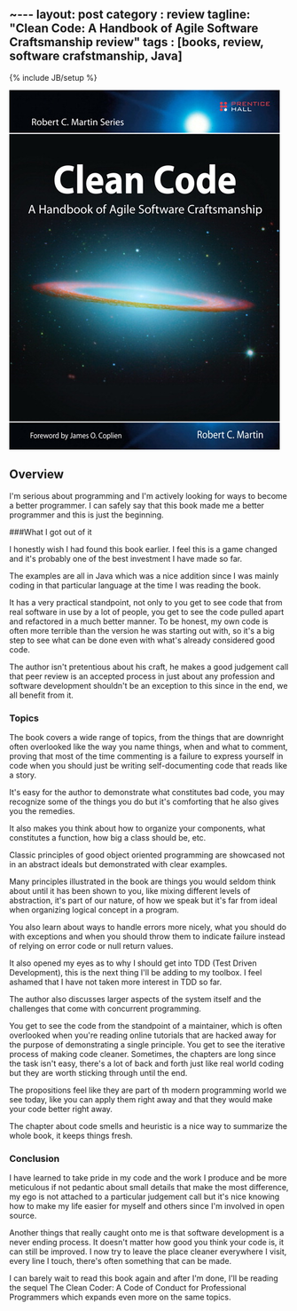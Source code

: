 ~---
layout: post
category : review
tagline: "Clean Code: A Handbook of Agile Software Craftsmanship review"
tags : [books, review, software crafstmanship, Java]
---
{% include JB/setup %}

![Clean Code: A Handbook of Agile Software Craftsmanship](/assets/img/reviews/clean-code.jpg)


## Overview

I'm serious about programming and I'm actively looking for ways to become a better programmer. I can safely say that this 
book made me a better programmer and this is just the beginning.


###What I got out of it

I honestly wish I had found this book earlier. I feel this is a game changed and it's probably one of the best investment 
I have made so far.

The examples are all in Java which was a nice addition since I was mainly coding in that particular language at the time 
I was reading the book.

It has a very practical standpoint, not only to you get to see code that from real software in use by a lot of people, 
you get to see the code pulled apart and refactored in a much better manner. To be honest, my own code is often more terrible 
than the version he was starting out with, so it's a big step to see what can be done even with what's already 
considered good code.

The author isn't pretentious about his craft, he makes a good judgement call that peer review is an accepted process in just 
about any profession and software development shouldn't be an exception to this since in the end, we all benefit from it.

### Topics

The book covers a wide range of topics, from the things that are downright often overlooked like the way you name things, 
when and what to comment, proving that most of the time commenting is a failure to express yourself in code when you should just 
be writing self-documenting code that reads like a story.

It's easy for the author to demonstrate what constitutes bad code, you may recognize some of the things you do but it's comforting 
that he also gives you the remedies.

It also makes you think about how to organize your components, what constitutes a function, how big a class should be, etc.

Classic principles of good object oriented programming are showcased not in an abstract ideals but demonstrated with clear examples.

Many principles illustrated in the book are things you would seldom think about until it has been shown to you, like mixing 
different levels of abstraction, it's part of our nature, of how we speak but it's far from ideal when organizing logical concept 
in a program.

You also learn about ways to handle errors more nicely, what you should do with exceptions and when you should throw them to indicate 
failure instead of relying on error code or null return values.

It also opened my eyes as to why I should get into TDD (Test Driven Development), this is the next thing I'll be adding to 
my toolbox. I feel ashamed that I have not taken more interest in TDD so far.

The author also discusses larger aspects of the system itself and the challenges that come with concurrent programming.

You get to see the code from the standpoint of a maintainer, which is often overlooked when you're reading online tutorials 
that are hacked away for the purpose of demonstrating a single principle. You get to see the iterative process of making code 
cleaner. Sometimes, the chapters are long since the task isn't easy, there's a lot of back and forth just like real world 
coding but they are worth sticking through until the end.

The propositions feel like they are part of th modern programming world we see today, like you can apply them right away and 
that they would make your code better right away. 

The chapter about code smells and heuristic is a nice way to summarize the whole book, it keeps things fresh.

### Conclusion

I have learned to take pride in my code and the work I produce and be more meticulous if not pedantic about small details 
that make the most difference, my ego is not attached to a particular judgement call but it's nice knowing how to make my 
life easier for myself and others since I'm involved in open source.

Another things that really caught onto me is that software development is a never ending process. It doesn't matter how 
good you think your code is, it can still be improved. I now try to leave the place cleaner everywhere I visit, every line I 
touch, there's often something that can be made.

I can barely wait to read this book again and after I'm done, I'll be reading the sequel The Clean Coder: A Code of 
Conduct for Professional Programmers which expands even more on the same topics.